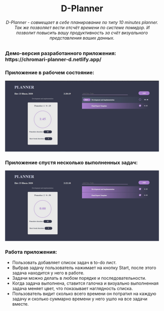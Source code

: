 <h1 align="center">D-Planner</h1>
<h6 align="center">D-Planner - совмещает в себе планирование по типу 10 minutes planner. Так же позволяет вести отсчёт времени по системе помидор. И позволит повысить вашу продуктивность за счёт визуального представления ваших данных.</h6>

<h3>Демо-версия разработанного приложения: https://chromari-planner-d.netlify.app/</h3>

### Приложение в рабочем состояние:
![alt tag](https://github.com/ChroMari/D-planner/blob/master/activetask.jpg)

### Приложение спустя несколько выполненных задач:
![alt tag](https://github.com/ChroMari/D-planner/blob/master/complite.jpg)

### Работа приложения:
+ Пользовать добавляет список задач в to-do лист.
+ Выбрав задачу пользователь нажимает на кнопку Start, после этого задача находится у него в работе.
+ Задачи можно делать в любом порядке и последовательности.
+ Когда задача выполнена, ставится галочка и визуально выполненная задача меняет цвет, что показывает наглядность списка.
+ Пользователь видит сколько всего времени он потратил на каждую задачу и сколько суммарно времени у него ушло на все задачи вместе.

